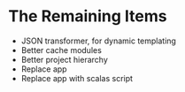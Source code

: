 # The Remaining Items

- JSON transformer, for dynamic templating
- Better cache modules
- Better project hierarchy
- Replace app
- Replace app with scalas script
